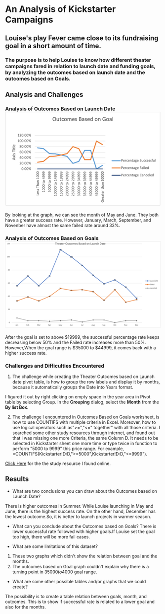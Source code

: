 # An Analysis of Kickstarter Campaigns

## Louise's play Fever came close to its fundraising goal in a short amount of time.


### The purpose is to help Louise to know how different theater campaigns fared in relation to launch date and funding goals, by analyzing the outcomes based on launch date and the outcomes based on Goals.
## Analysis and Challenges

### Analysis of Outcomes Based on Launch Date ![Click Image](resources/Outcomes_vs_Goals.png)
By looking at the graph, we can see the month of May and June. They both  have a greater success rate. However, January, March, September, and Novenber have almost the same failed rate around 33%.



### Analysis of Outcomes Based on Goals  ![Click Image](resources/Theater_Outcomes_vs_Launch.png)
After the goal is set to above $19999, the successful percentage rate keeps decreasing below 50% and the Failed rate increases more than 50%.  However,When the goal range is $35000 to $44999, it comes back with a higher success rate.

### Challenges and Difficulties Encountered

1. The challenge while creating the Theater Outcomes based on  Launch date pivot table, is how to group the row labels and display it by months, because it automatically groups the Date into Years format.

I figured it out by right clicking on empty space in the year area in Pivot table by selecting Group. In the **Grouping** dialog, select the **Month** from the **By list Box**.

2. The challenge I encountered in Outcomes Based on Goals worksheet, is how to use COUNTIFS with multiple criteria in Excel. Moreover, how to use logical operators such as">=","<=" together" with all those criteria.  I searched some other study resources through internet, and found out that i was missing one more Criteria, the same Column D. It needs to be selected in Kickstarter sheet one more time or type twice in function to perform "5000 to 9999" this price range.
For example,  =COUNTIFS(Kickstarter!D:D,">=5000",Kickstarter!D:D,"<=9999").

[Click Here](https://www.ablebits.com/office-addins-blog/2014/07/10/excel-countifs-multiple-criteria/comment-page-2/) for the the study resource I found online.

## Results

- What are two conclusions you can draw about the Outcomes based on Launch Date?

There is higher outcomes in Summer. While Louise launching in May and June, there is the highest success rate. 
On the other hand, December has the lowest outcome.So, it is better to launch projects in warmer season.


- What can you conclude about the Outcomes based on Goals?
There is lower successful rate followed with higher goals.If Louise set the goal too high, there will be more fail cases. 

- What are some limitations of this dataset?

1. These two graphs which didn't show the relation between goal and the months.
2. The outcomes based on Goal graph couldn't explain why there is a turning point in $35000 to$4000 goal range.

- What are some other possible tables and/or graphs that we could create?

The possibility is to create a table relation between goals, month, and outcomes. This is to show if successful rate is related to a lower goal and also for the months.

